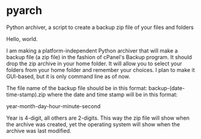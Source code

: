 # pyarch
Python archiver, a script to create a backup zip file of your files and folders

Hello, world.

I am making a platform-independent Python archiver that will make a backup file (a zip file) in the fashion of cPanel's Backup program. It should drop the zip archive in your home folder. It will allow you to select your folders from your home folder and remember your choices. I plan to make it GUI-based, but it is only command line as of now.

The file name of the backup file should be in this format: backup-(date-time-stamp).zip where the date and time stamp will be in this format:

year-month-day-hour-minute-second

Year is 4-digit, all others are 2-digits. This way the zip file will show when the archive was created, yet the operating system will show when the archive was last modified.
